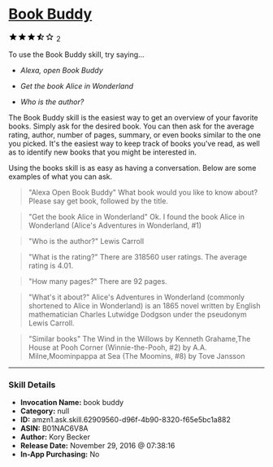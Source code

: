 # [Book Buddy](http://alexa.amazon.com/#skills/amzn1.ask.skill.62909560-d96f-4b90-8320-f65e5bc1a882)
![3.5 stars](../../images/ic_star_black_18dp_1x.png)![3.5 stars](../../images/ic_star_black_18dp_1x.png)![3.5 stars](../../images/ic_star_black_18dp_1x.png)![3.5 stars](../../images/ic_star_half_black_18dp_1x.png)![3.5 stars](../../images/ic_star_border_black_18dp_1x.png) 2

To use the Book Buddy skill, try saying...

* *Alexa, open Book Buddy*

* *Get the book Alice in Wonderland*

* *Who is the author?*

The Book Buddy skill is the easiest way to get an overview of your favorite books. Simply ask for the desired book. You can then ask for the average rating, author, number of pages, summary, or even books similar to the one you picked. It's the easiest way to keep track of books you've read, as well as to identify new books that you might be interested in.

Using the books skill is as easy as having a conversation. Below are some examples of what you can ask.

> "Alexa Open Book Buddy"
What book would you like to know about? Please say get book, followed by the title.

> "Get the book Alice in Wonderland"
Ok. I found the book Alice in Wonderland (Alice's Adventures in Wonderland, #1)

> "Who is the author?"
Lewis Carroll

> "What is the rating?"
There are 318560 user ratings. The average rating is 4.01.

> "How many pages?"
There are 92 pages.

> "What's it about?"
Alice's Adventures in Wonderland (commonly shortened to Alice in Wonderland) is an 1865 novel written by English mathematician Charles Lutwidge Dodgson under the pseudonym Lewis Carroll.

> "Similar books"
The Wind in the Willows by Kenneth Grahame,The House at Pooh Corner (Winnie-the-Pooh, #2) by A.A. Milne,Moominpappa at Sea (The Moomins, #8) by Tove Jansson

***

### Skill Details

* **Invocation Name:** book buddy
* **Category:** null
* **ID:** amzn1.ask.skill.62909560-d96f-4b90-8320-f65e5bc1a882
* **ASIN:** B01NAC6V8A
* **Author:** Kory Becker
* **Release Date:** November 29, 2016 @ 07:38:16
* **In-App Purchasing:** No
